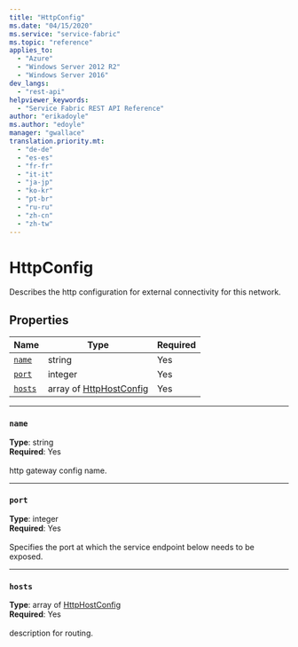 ```yaml
---
title: "HttpConfig"
ms.date: "04/15/2020"
ms.service: "service-fabric"
ms.topic: "reference"
applies_to: 
  - "Azure"
  - "Windows Server 2012 R2"
  - "Windows Server 2016"
dev_langs: 
  - "rest-api"
helpviewer_keywords: 
  - "Service Fabric REST API Reference"
author: "erikadoyle"
ms.author: "edoyle"
manager: "gwallace"
translation.priority.mt: 
  - "de-de"
  - "es-es"
  - "fr-fr"
  - "it-it"
  - "ja-jp"
  - "ko-kr"
  - "pt-br"
  - "ru-ru"
  - "zh-cn"
  - "zh-tw"
---
```

# HttpConfig

Describes the http configuration for external connectivity for this network.

## Properties
| Name | Type | Required |
| --- | --- | --- |
| [`name`](#name) | string | Yes |
| [`port`](#port) | integer | Yes |
| [`hosts`](#hosts) | array of [HttpHostConfig](sfclient-v71-model-httphostconfig.md) | Yes |

____
### `name`
__Type__: string <br/>
__Required__: Yes<br/>
<br/>
http gateway config name.

____
### `port`
__Type__: integer <br/>
__Required__: Yes<br/>
<br/>
Specifies the port at which the service endpoint below needs to be exposed.

____
### `hosts`
__Type__: array of [HttpHostConfig](sfclient-v71-model-httphostconfig.md) <br/>
__Required__: Yes<br/>
<br/>
description for routing.
